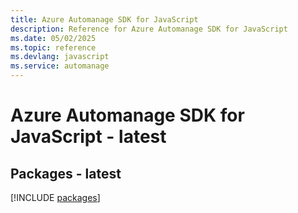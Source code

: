 ```yaml
---
title: Azure Automanage SDK for JavaScript
description: Reference for Azure Automanage SDK for JavaScript
ms.date: 05/02/2025
ms.topic: reference
ms.devlang: javascript
ms.service: automanage
---
```

# Azure Automanage SDK for JavaScript - latest
## Packages - latest
[!INCLUDE [packages](automanage-index.md)]